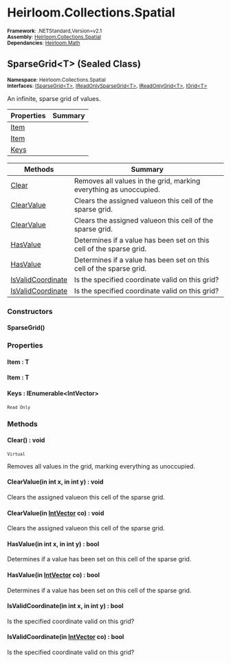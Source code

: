 # Heirloom.Collections.Spatial

<small>**Framework**: .NETStandard,Version=v2.1</small>  
<small>**Assembly**: [Heirloom.Collections.Spatial](../Heirloom.Collections.Spatial/Heirloom.Collections.Spatial.md)</small>  
<small>**Dependancies**: [Heirloom.Math](../Heirloom.Math/Heirloom.Math.md)</small>  

## SparseGrid\<T> (Sealed Class)
<small>**Namespace**: Heirloom.Collections.Spatial</sub></small>  
<small>**Interfaces**: [ISparseGrid\<T>](Heirloom.Collections.Spatial.ISparseGrid[T].md), [IReadOnlySparseGrid\<T>](Heirloom.Collections.Spatial.IReadOnlySparseGrid[T].md), [IReadOnlyGrid\<T>](Heirloom.Collections.Spatial.IReadOnlyGrid[T].md), [IGrid\<T>](Heirloom.Collections.Spatial.IGrid[T].md)</small>  

An infinite, sparse grid of values.

| Properties           | Summary |
|----------------------|---------|
| [Item](#ITE8B5A2F95) |         |
| [Item](#ITE8B5A2F95) |         |
| [Keys](#KEY3D37EC76) |         |

| Methods                           | Summary                                                             |
|-----------------------------------|---------------------------------------------------------------------|
| [Clear](#CLE4538C554)             | Removes all values in the grid, marking everything as unoccupied.   |
| [ClearValue](#CLEFB28FAFA)        | Clears the assigned valueon this cell of the sparse grid.           |
| [ClearValue](#CLEA46312EA)        | Clears the assigned valueon this cell of the sparse grid.           |
| [HasValue](#HAS1E7B500D)          | Determines if a value has been set on this cell of the sparse grid. |
| [HasValue](#HAS93C63DAD)          | Determines if a value has been set on this cell of the sparse grid. |
| [IsValidCoordinate](#ISVB586DBEE) | Is the specified coordinate valid on this grid?                     |
| [IsValidCoordinate](#ISVCA356546) | Is the specified coordinate valid on this grid?                     |

### Constructors

#### SparseGrid()

### Properties

#### <a name="ITE8B5A2F95"></a>Item : T


#### <a name="ITE8B5A2F95"></a>Item : T


#### <a name="KEY3D37EC76"></a>Keys : IEnumerable\<IntVector>

<small>`Read Only`</small>

### Methods

#### <a name="CLE4538C554"></a>Clear() : void
<small>`Virtual`</small>

Removes all values in the grid, marking everything as unoccupied.

#### <a name="CLEFB28FAFA"></a>ClearValue(in int x, in int y) : void

Clears the assigned valueon this cell of the sparse grid.


#### <a name="CLEA46312EA"></a>ClearValue(in [IntVector](../Heirloom.Math/Heirloom.Math.IntVector.md) co) : void

Clears the assigned valueon this cell of the sparse grid.


#### <a name="HAS1E7B500D"></a>HasValue(in int x, in int y) : bool

Determines if a value has been set on this cell of the sparse grid.


#### <a name="HAS93C63DAD"></a>HasValue(in [IntVector](../Heirloom.Math/Heirloom.Math.IntVector.md) co) : bool

Determines if a value has been set on this cell of the sparse grid.


#### <a name="ISVB586DBEE"></a>IsValidCoordinate(in int x, in int y) : bool

Is the specified coordinate valid on this grid?


#### <a name="ISVCA356546"></a>IsValidCoordinate(in [IntVector](../Heirloom.Math/Heirloom.Math.IntVector.md) co) : bool

Is the specified coordinate valid on this grid?


